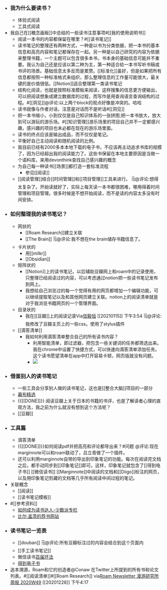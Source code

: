 - ### 我为什么要读书？
    - 体验式阅读
    - 工具式阅读
- 我自己在[[概念画板]]中总结的一些读书注意事项#[[我的使用说明书]]
    - 阅读一本书的内容都保留在哪里？#[[读书笔记]]
    - 读书笔记的整理还有两种方式，一种是以书为分类依据，把一本书的基本信息和高亮内容和笔记都保存在一起。另一种是以自己研究的内容为依据来整理书籍，一个主题可以包含很多本书，书本身的基础信息可能并不重要。我认为自己还是应该以第二种为主，第一种适合给一本书写听书稿或书评的场景。基础信息太多反而是累赘。[[标准化]]虽好，但是如果把所有信息都按照一种标准格式来组织，那么整理信息的工作量可能很大，最关键的是价值很低。[[Notion]]适合整理第一类读书笔记
    - 结构化阅读，也就是按照标准模板来阅读，这样搜集的信息更方便输出，可以把阅读想象成建立数据库的过程，而写作是用查询语言查询结构的过程。#[[洞见]]@评论:以上两个block的观点好像是冲突的。哈哈
    - 读书就像与作者对话，注意是对话而不是听话#[[洞见]]
    - 把一本书缩小，小到仅仅是自己知识体系的一张拼图;把一本书放大，放大到可以游玩的游乐场。#[[知识管理]]游乐场里的项目自己并不一定都感兴趣，感兴趣的项目也未必都在现在的游乐场里面。
    - 读书的终点应该是输出成品，而不仅仅是笔记。
    - 平衡好自己主动阅读和随机阅读的比例。
    - 我目前已经有2000多本本地下载的电子书，不应该再主动追求书库的规模了，因为已经超出我的阅读能力了。这些书保留在本地主要原因是当做一个语料库，来用devonthink查找自己感兴趣的概念
    - 为自己每一种读书[[场景]]都打造一套标准流程
        - 参见[[阅读]]
    - [[阅读管理]]结合[[时间管理]]和[[项目管理]]工具来进行。 🗒@评论:想得太复杂了。开始读就好了，实际上每天读一本书都很困难，哪用得着时间管理和项目管理。很多时候是不想开始阅读，而不是读的内容太多没有时间安排。
- ### 如何整理我的读书笔记？
    - 网状的
        - [[Roam Research]]建立关联
        - [[The Brain]] 🗒@评论:我不想在the brain储存书籍信息了。
    - 卡片状的
        - 用[[milkr]]
        - [[Obsidian]]
    - 矩阵状的
        - [[Notion]]上的读书笔记，以后辅助豆瓣网上和roam中的记录使用，只整理已经阅读过的内容，可以考虑通过notion把一些读书笔记发布到网上。
        - 我想给自己浏览过的每一个觉得有用的网页都增加一个编辑功能，可以继续提取笔记以及和其他网页建立关联。notion上的阅读清单就是对于我浏览书籍网页的一个管理界面。
    - 目录状的
        - 我在[[豆瓣]]上的阅读记录Via[信毅恒](https://www.douban.com/people/183452265/) [[20210115]] 下午3:54 🗒@评论:我修改了豆瓣主页上的一些css。使用了stylus插件
    - [[滴答清单]]
        - 我如何利用滴答清单整合自己的所有读书内容？
            - 利用智能清单，即过滤器，把包含一些关键词的任务都筛选出来。我在chrome中设置了快捷方式，可以快速向滴答清单添加任务。这个读书愿望清单在app中打开容易卡顿，网页版就没有问题。
            - ![](https://firebasestorage.googleapis.com/v0/b/firescript-577a2.appspot.com/o/imgs%2Fapp%2Fxinyiheng%2FM5mvnlzLoF.png?alt=media&token=fec6a619-826e-4703-af48-aea020fad9fe)
- ### 借鉴别人的读书笔记
    - 一些工具会分享别人做的读书笔记，这也是[[整合大脑]]项目的一部分
    - [幕布精选](https://mubu.com/explore#16)
    - {{[[DONE]]}} 阅读豆瓣上关于日本的书籍的书评，也是了解读者心理的直观方法，我之前为什么就没有想到这个方法呢？
    - [[豆瓣]]
- ### 工具篇
    - 滴答清单
    - {{[[DONE]]}}如何阅读pdf并把高亮和评论都导出来？#问题 @评论:现在marginnote可以和roam联动了，吕立青做了一个插件。
    - 还可以利用marginnote自带的导出到印象笔记的功能。每次在阅读完文档之后，都手动同步到[[印象笔记]]即可。这样，印象笔记就包含了[[得到电子书]] [[微信读书]] [[Marginnote]]中阅读的文档和[[Diigo]]标注的网页，以及用印象笔记剪藏的文档等几乎所有阅读中间过程的笔记。
- 关联概念
    - [[阅读]]
    - [[读书笔记模板]]
- #[[参考资料]]
    - [如何成为读书达人-少数派专栏](https://sspai.com/topic/252)
    - [比尔·盖茨的荐书网站](https://www.gatesnotes.com/Books#access_token=PWvz4L-QGK09Wa_lf0d-IfG_NVatPaetkxAMzpQCewNkkNVyQImduyUYEyYfhc0vxvt-J5zlBap97rgXzvNYwKiEJok8Q0ixVMd7OcATVT8ZjObmeTJR-UbGFH2x68NRPTf8kM37rFYNOiAW-bMV6RQXDCXp2SiWtSYma3ruJ19hWkHllcsiFXYwb9peNI6TZd3MZl6Un4cyVVqGhrxgGHn8dBXNPOZdaYDU90nm3GOtC_R2DyLowdzVHL8307x5FZXJZhJMoIiYWeueaG9Rpjdu2thJP0xOhPkTD1D08AZCdaAszGj9B2c_nlHFHHY2xc3nnnMtTTf8BU3mAqUEafapsw_0HgKQ_s4mViHQsh0D55njeJSZROxjSDLVPqwPxRznBAS06AP5DUHLCgPRHVMYJJP1VzvetiuqetMlVEvvxyfHzlvRbrKqwQ2LoQOjMALvzmjNiKfa1U2XxVZ9uxxk2bbBJ9ZqNeNqjN17bmoMbpa4dHf3eMnZyodFD0PHtoLD2CnFT-njslOR8rbHFWUsLKnr7FJFpQZjTQjnPH8lYKdqhij_cT0yzxRvCqSTFN39MWjR81vtTAqrft3Ga60jjBqtcEDX9ucf_sQJOpw&token_type=bearer&expires_in=86400000&state=mYVrRzaq8rfzt39HnQSQpeow95OBq6oivEwbUbYsGuM1)
- ### 读书笔记一览表
    - [[douban]] 🗒@评论:所有豆瓣标注过的内容会结合到这个页面内
    - [[手工读书笔记]]
    - 微信读书[百届环法](obsidian://open?vault=Roam%20Research&file=%E5%BE%AE%E4%BF%A1%E8%AF%BB%E4%B9%A6%2F%E7%99%BE%E5%B1%8A%E7%8E%AF%E6%B3%95%2F%E7%99%BE%E5%B1%8A%E7%8E%AF%E6%B3%95)
    - [得到电子书](https://app.yinxiang.com/shard/s63/nl/13797828/fe68f1fd-41e9-4b9f-a9e9-b044e004ee57/)
- 追本溯源，Roam和它的创造者@Conaw 在Twitter上所提到的所有书和论文列表。#[[阅读清单]]#[[Roam Research]]
via[Roam Newsletter 漫游研究所周报 2020W49](https://mp.weixin.qq.com/s/ASjVc3rPC0aWKNPmjPandw)
[[20201228]] 下午4:17
